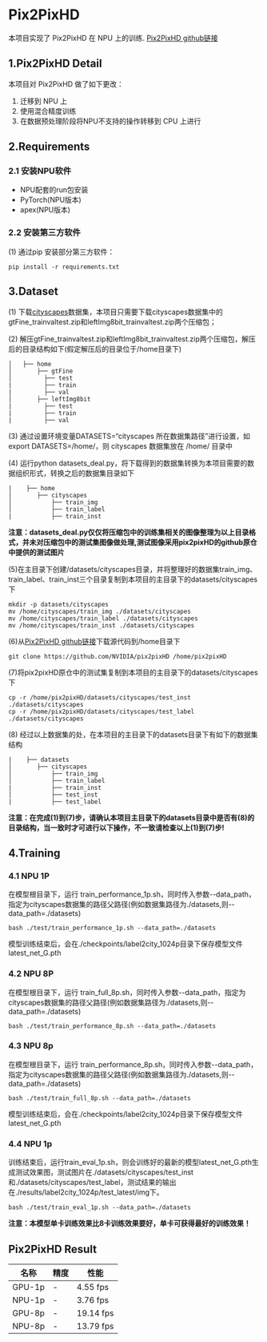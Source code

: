 # Pix2PixHD

本项目实现了 Pix2PixHD 在 NPU 上的训练.
[Pix2PixHD github链接](https://github.com/NVIDIA/pix2pixHD)

## 1.Pix2PixHD Detail

本项目对 Pix2PixHD 做了如下更改：
1. 迁移到 NPU 上
2. 使用混合精度训练
3. 在数据预处理阶段将NPU不支持的操作转移到 CPU 上进行


## 2.Requirements
### 2.1 安装NPU软件

* NPU配套的run包安装
* PyTorch(NPU版本)
* apex(NPU版本)

### 2.2 安装第三方软件

(1) 通过pip 安装部分第三方软件：

```
pip install -r requirements.txt
```

## 3.Dataset

(1) 下载[cityscapes](https://www.cityscapes-dataset.com/downloads/)数据集，本项目只需要下载cityscapes数据集中的gtFine_trainvaltest.zip和leftImg8bit_trainvaltest.zip两个压缩包；

(2) 解压gtFine_trainvaltest.zip和leftImg8bit_trainvaltest.zip两个压缩包，解压后的目录结构如下(假定解压后的目录位于/home目录下)
```
│   ├── home
│       ├── gtFine
│         ├── test
|         ├── train
|         ├── val
│       ├── leftImg8bit
|         ├── test
|         ├── train
|         ├── val
```
(3) 通过设置环境变量DATASETS=“cityscapes 所在数据集路径”进行设置，如 export DATASETS=/home/，则 cityscapes 数据集放在 /home/ 目录中

(4) 运行python datasets_deal.py，将下载得到的数据集转换为本项目需要的数据组织形式，转换之后的数据集目录如下
```
|    ├── home
│       ├── cityscapes
│           ├── train_img
│           ├── train_label
|           ├── train_inst
```
**注意：datasets_deal.py仅仅将压缩包中的训练集相关的图像整理为以上目录格式，并未对压缩包中的测试集图像做处理,测试图像采用pix2pixHD的github原仓中提供的测试图片**

(5)在主目录下创建/datasets/cityscapes目录，并将整理好的数据集train_img、train_label、train_inst三个目录复制到本项目的主目录下的datasets/cityscapes下
```
mkdir -p datasets/cityscapes
mv /home/cityscapes/train_img ./datasets/cityscapes
mv /home/cityscapes/train_label ./datasets/cityscapes
mv /home/cityscapes/train_inst ./datasets/cityscapes
```

(6)从[Pix2PixHD github链接](https://github.com/NVIDIA/pix2pixHD)下载源代码到/home目录下

```
git clone https://github.com/NVIDIA/pix2pixHD /home/pix2pixHD
```

(7)将pix2pixHD原仓中的测试集复制到本项目的主目录下的datasets/cityscapes下

```
cp -r /home/pix2pixHD/datasets/cityscapes/test_inst ./datasets/cityscapes
cp -r /home/pix2pixHD/datasets/cityscapes/test_label ./datasets/cityscapes
```

(8) 经过以上数据集的处，在本项目的主目录下的datasets目录下有如下的数据集结构
```
|    ├── datasets
│       ├── cityscapes
│           ├── train_img
│           ├── train_label
|           ├── train_inst
│           ├── test_inst
|           ├── test_label
```
**注意：在完成(1)到(7)步，请确认本项目主目录下的datasets目录中是否有(8)的目录结构，当一致时才可进行以下操作，不一致请检查以上(1)到(7)步!**
## 4.Training

### 4.1 NPU 1P

在模型根目录下，运行 train_performance_1p.sh，同时传入参数--data_path，指定为cityscapes数据集的路径父路径(例如数据集路径为./datasets,则--data_path=./datasets)

```
bash ./test/train_performance_1p.sh --data_path=./datasets
```
模型训练结束后，会在./checkpoints/label2city_1024p目录下保存模型文件latest_net_G.pth

### 4.2 NPU 8P

在模型根目录下，运行 train_full_8p.sh，同时传入参数--data_path，指定为cityscapes数据集的路径父路径(例如数据集路径为./datasets,则--data_path=./datasets)

```
bash ./test/train_performance_8p.sh --data_path=./datasets
```

### 4.3 NPU 8p

在模型根目录下，运行 train_performance_8p.sh，同时传入参数--data_path，指定为cityscapes数据集的路径父路径(例如数据集路径为./datasets,则--data_path=./datasets)

```
bash ./test/train_full_8p.sh --data_path=./datasets
```

模型训练结束后，会在./checkpoints/label2city_1024p目录下保存模型文件latest_net_G.pth

### 4.4 NPU 1p

训练结束后，运行train_eval_1p.sh，则会训练好的最新的模型latest_net_G.pth生成测试效果图，测试图片在./datasets/cityscapes/test_inst 和./datasets/cityscapes/test_label，测试结果的输出在./results/label2city_1024p/test_latest/img下。

```
bash ./test/train_eval_1p.sh --data_path=./datasets
```

**注意：本模型单卡训练效果比8卡训练效果要好，单卡可获得最好的训练效果！**
## Pix2PixHD Result

| 名称   | 精度  |  性能     |
| ------ | ----- | --------  |
| GPU-1p | -     | 4.55 fps  |
| NPU-1p | -     | 3.76 fps  |
| GPU-8p | -     | 19.14 fps |
| NPU-8p | -     | 13.79 fps |